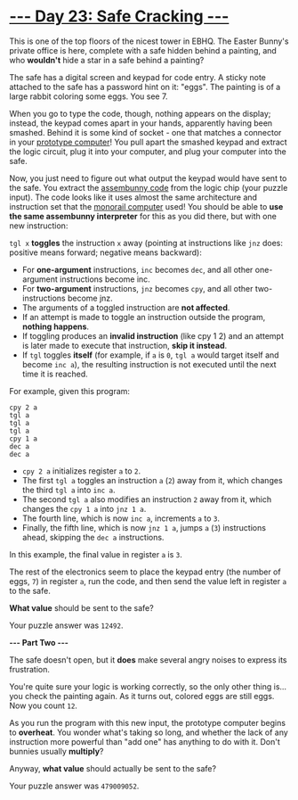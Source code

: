 # [--- Day 23: Safe Cracking ---](http://adventofcode.com/2016/day/23)

This is one of the top floors of the nicest tower in EBHQ. The Easter Bunny's private office is here, complete with a safe hidden behind a painting, and who **wouldn't** hide a star in a safe behind a painting?

The safe has a digital screen and keypad for code entry. A sticky note attached to the safe has a password hint on it: "eggs". The painting is of a large rabbit coloring some eggs. You see 7.

When you go to type the code, though, nothing appears on the display; instead, the keypad comes apart in your hands, apparently having been smashed. Behind it is some kind of socket - one that matches a connector in your [prototype computer](http://adventofcode.com/2016/day/11)! You pull apart the smashed keypad and extract the logic circuit, plug it into your computer, and plug your computer into the safe.

Now, you just need to figure out what output the keypad would have sent to the safe. You extract the [assembunny code](http://adventofcode.com/2016/day/12) from the logic chip (your puzzle input).
The code looks like it uses almost the same architecture and instruction set that the [monorail computer](http://adventofcode.com/2016/day/12) used! You should be able to **use the same assembunny interpreter** for this as you did there, but with one new instruction:

``tgl x`` **toggles** the instruction ``x`` away (pointing at instructions like ``jnz`` does: positive means forward; negative means backward):

- For **one-argument** instructions, ``inc`` becomes ``dec``, and all other one-argument instructions become inc.
- For **two-argument** instructions, ``jnz`` becomes ``cpy``, and all other two-instructions become jnz.
- The arguments of a toggled instruction are **not affected**.
- If an attempt is made to toggle an instruction outside the program, **nothing happens**.
- If toggling produces an **invalid instruction** (like cpy 1 2) and an attempt is later made to execute that instruction, **skip it instead**.
- If ``tgl`` toggles **itself** (for example, if ``a`` is ``0``, ``tgl a`` would target itself and become ``inc a``), the resulting instruction is not executed until the next time it is reached.  

For example, given this program:
```
cpy 2 a
tgl a
tgl a
tgl a
cpy 1 a
dec a
dec a
```
- ``cpy 2 a`` initializes register ``a`` to ``2``.
- The first ``tgl a`` toggles an instruction ``a`` (``2``) away from it, which changes the third ``tgl a`` into ``inc a``.
- The second ``tgl a`` also modifies an instruction ``2`` away from it, which changes the ``cpy 1 a`` into ``jnz 1 a``.
- The fourth line, which is now ``inc a``, increments ``a`` to ``3``.
- Finally, the fifth line, which is now ``jnz 1 a``, jumps ``a`` (``3``) instructions ahead, skipping the ``dec a`` instructions.  

In this example, the final value in register ``a`` is ``3``.

The rest of the electronics seem to place the keypad entry (the number of eggs, ``7``) in register ``a``, run the code, and then send the value left in register ``a`` to the safe.

**What value** should be sent to the safe?

Your puzzle answer was ``12492``.

**--- Part Two ---**

The safe doesn't open, but it **does** make several angry noises to express its frustration.

You're quite sure your logic is working correctly, so the only other thing is... you check the painting again. As it turns out, colored eggs are still eggs. Now you count ``12``.

As you run the program with this new input, the prototype computer begins to **overheat**. You wonder what's taking so long, and whether the lack of any instruction more powerful than "add one" has anything to do with it. Don't bunnies usually **multiply**?

Anyway, **what value** should actually be sent to the safe?

Your puzzle answer was ``479009052``.
